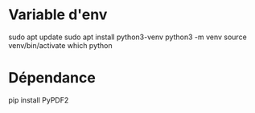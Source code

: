 # Variable d'env
sudo apt update
sudo apt install python3-venv <!--installer le package-->
python3 -m venv <nom venv> <!--créer l'environnement virtuel-->
source venv/bin/activate <!--active l'environnement virtuel-->
which python <!--Pour confirmer qu'on travail sur la variable d'env ou non-->

# Dépendance
pip install PyPDF2 <!--convertion des PDF en text-->


